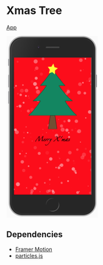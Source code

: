 # Xmas Tree
[App](https://dai7igarashi.github.io/Xmas-tree/)  

<img src="./public/static/merry.png" width="240px" alt="merry.png" />

## Dependencies

- [Framer Motion](https://www.framer.com/motion/)
- [particles.js](https://vincentgarreau.com/particles.js/#snow)